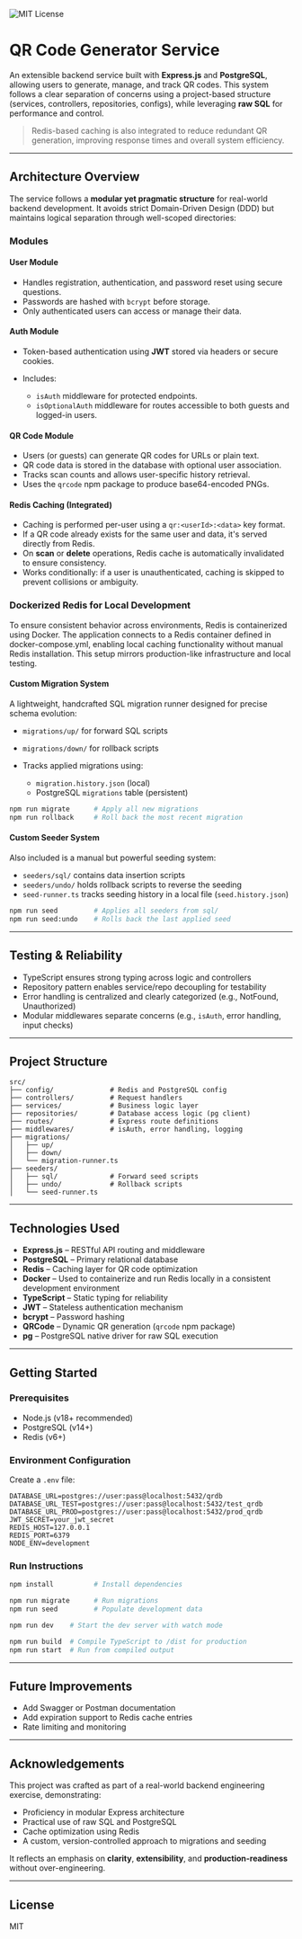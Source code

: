 ![MIT License](https://img.shields.io/badge/license-MIT-green)

# QR Code Generator Service

An extensible backend service built with **Express.js** and **PostgreSQL**, allowing users to generate, manage, and track QR codes. This system follows a clear separation of concerns using a project-based structure (services, controllers, repositories, configs), while leveraging **raw SQL** for performance and control.

> Redis-based caching is also integrated to reduce redundant QR generation, improving response times and overall system efficiency.

---

## Architecture Overview

The service follows a **modular yet pragmatic structure** for real-world backend development. It avoids strict Domain-Driven Design (DDD) but maintains logical separation through well-scoped directories:

### Modules

#### User Module

* Handles registration, authentication, and password reset using secure questions.
* Passwords are hashed with `bcrypt` before storage.
* Only authenticated users can access or manage their data.

#### Auth Module

* Token-based authentication using **JWT** stored via headers or secure cookies.
* Includes:

  * `isAuth` middleware for protected endpoints.
  * `isOptionalAuth` middleware for routes accessible to both guests and logged-in users.

#### QR Code Module

* Users (or guests) can generate QR codes for URLs or plain text.
* QR code data is stored in the database with optional user association.
* Tracks scan counts and allows user-specific history retrieval.
* Uses the `qrcode` npm package to produce base64-encoded PNGs.

#### Redis Caching (Integrated)

* Caching is performed per-user using a `qr:<userId>:<data>` key format.
* If a QR code already exists for the same user and data, it's served directly from Redis.
* On **scan** or **delete** operations, Redis cache is automatically invalidated to ensure consistency.
* Works conditionally: if a user is unauthenticated, caching is skipped to prevent collisions or ambiguity.

### Dockerized Redis for Local Development
To ensure consistent behavior across environments, Redis is containerized using Docker. The application connects to a Redis container defined in docker-compose.yml, enabling local caching functionality without manual Redis installation. This setup mirrors production-like infrastructure and local testing.

#### Custom Migration System

A lightweight, handcrafted SQL migration runner designed for precise schema evolution:

* `migrations/up/` for forward SQL scripts
* `migrations/down/` for rollback scripts
* Tracks applied migrations using:

  * `migration.history.json` (local)
  * PostgreSQL `migrations` table (persistent)

```bash
npm run migrate      # Apply all new migrations
npm run rollback     # Roll back the most recent migration
```

#### Custom Seeder System

Also included is a manual but powerful seeding system:

* `seeders/sql/` contains data insertion scripts
* `seeders/undo/` holds rollback scripts to reverse the seeding
* `seed-runner.ts` tracks seeding history in a local file (`seed.history.json`)

```bash
npm run seed         # Applies all seeders from sql/
npm run seed:undo    # Rolls back the last applied seed
```

---

## Testing & Reliability

* TypeScript ensures strong typing across logic and controllers
* Repository pattern enables service/repo decoupling for testability
* Error handling is centralized and clearly categorized (e.g., NotFound, Unauthorized)
* Modular middlewares separate concerns (e.g., `isAuth`, error handling, input checks)

---

## Project Structure

```
src/
├── config/              # Redis and PostgreSQL config
├── controllers/         # Request handlers
├── services/            # Business logic layer
├── repositories/        # Database access logic (pg client)
├── routes/              # Express route definitions
├── middlewares/         # isAuth, error handling, logging
├── migrations/
│   ├── up/
│   ├── down/
│   └── migration-runner.ts
├── seeders/
│   ├── sql/             # Forward seed scripts
│   ├── undo/            # Rollback scripts
│   └── seed-runner.ts
```

---

## Technologies Used

* **Express.js** – RESTful API routing and middleware
* **PostgreSQL** – Primary relational database
* **Redis** – Caching layer for QR code optimization
* **Docker** – Used to containerize and run Redis locally in a consistent development environment
* **TypeScript** – Static typing for reliability
* **JWT** – Stateless authentication mechanism
* **bcrypt** – Password hashing
* **QRCode** – Dynamic QR generation (`qrcode` npm package)
* **pg** – PostgreSQL native driver for raw SQL execution

---

## Getting Started

### Prerequisites

* Node.js (v18+ recommended)
* PostgreSQL (v14+)
* Redis (v6+)

### Environment Configuration

Create a `.env` file:

```env
DATABASE_URL=postgres://user:pass@localhost:5432/qrdb
DATABASE_URL_TEST=postgres://user:pass@localhost:5432/test_qrdb
DATABASE_URL_PROD=postgres://user:pass@localhost:5432/prod_qrdb
JWT_SECRET=your_jwt_secret
REDIS_HOST=127.0.0.1
REDIS_PORT=6379
NODE_ENV=development
```

### Run Instructions

```bash
npm install          # Install dependencies

npm run migrate      # Run migrations
npm run seed         # Populate development data

npm run dev    # Start the dev server with watch mode

npm run build  # Compile TypeScript to /dist for production
npm run start  # Run from compiled output
```

---

## Future Improvements

* Add Swagger or Postman documentation
* Add expiration support to Redis cache entries
* Rate limiting and monitoring

---

## Acknowledgements

This project was crafted as part of a real-world backend engineering exercise, demonstrating:

* Proficiency in modular Express architecture
* Practical use of raw SQL and PostgreSQL
* Cache optimization using Redis
* A custom, version-controlled approach to migrations and seeding

It reflects an emphasis on **clarity**, **extensibility**, and **production-readiness** without over-engineering.

---

## License

MIT